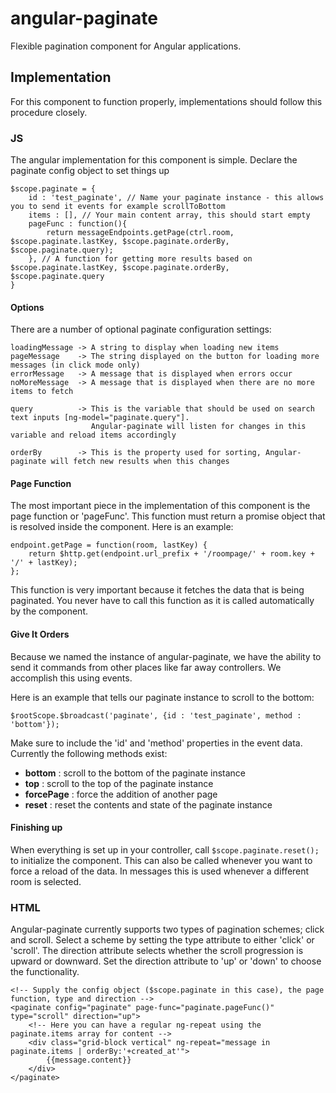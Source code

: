 # angular-paginate

Flexible pagination component for Angular applications.

## Implementation

For this component to function properly, implementations should follow this procedure closely.

### JS

The angular implementation for this component is simple. Declare the paginate config object to set things up

    $scope.paginate = {
        id : 'test_paginate', // Name your paginate instance - this allows you to send it events for example scrollToBottom
        items : [], // Your main content array, this should start empty
        pageFunc : function(){
            return messageEndpoints.getPage(ctrl.room, $scope.paginate.lastKey, $scope.paginate.orderBy, $scope.paginate.query);
        }, // A function for getting more results based on $scope.paginate.lastKey, $scope.paginate.orderBy, $scope.paginate.query
    }

#### Options

There are a number of optional paginate configuration settings:

    loadingMessage -> A string to display when loading new items
    pageMessage    -> The string displayed on the button for loading more messages (in click mode only)
    errorMessage   -> A message that is displayed when errors occur
    noMoreMessage  -> A message that is displayed when there are no more items to fetch

    query          -> This is the variable that should be used on search text inputs [ng-model="paginate.query"].
                      Angular-paginate will listen for changes in this variable and reload items accordingly

    orderBy        -> This is the property used for sorting, Angular-paginate will fetch new results when this changes

#### Page Function

The most important piece in the implementation of this component is the page function or 'pageFunc'. This function must return
a promise object that is resolved inside the component. Here is an example:

    endpoint.getPage = function(room, lastKey) {
        return $http.get(endpoint.url_prefix + '/roompage/' + room.key + '/' + lastKey);
    };

This function is very important because it fetches the data that is being paginated. You never have to call this function as
it is called automatically by the component.

#### Give It Orders

Because we named the instance of angular-paginate, we have the ability to send it commands from other places like far away controllers. We accomplish this using events.

Here is an example that tells our paginate instance to scroll to the bottom:

    $rootScope.$broadcast('paginate', {id : 'test_paginate', method : 'bottom'});

Make sure to include the 'id' and 'method' properties in the event data. Currently the following methods exist:

- **bottom** : scroll to the bottom of the paginate instance
- **top** : scroll to the top of the paginate instance
- **forcePage** : force the addition of another page
- **reset** :  reset the contents and state of the paginate instance

#### Finishing up

When everything is set up in your controller, call `$scope.paginate.reset();` to initialize the component. This can also
be called whenever you want to force a reload of the data. In messages this is used whenever a different room is selected.

### HTML

Angular-paginate currently supports two types of pagination schemes; click and scroll. Select a scheme by setting the
type attribute to either 'click' or 'scroll'. The direction attribute selects whether the scroll progression is upward
or downward. Set the direction attribute to 'up' or 'down' to choose the functionality.

    <!-- Supply the config object ($scope.paginate in this case), the page function, type and direction -->
    <paginate config="paginate" page-func="paginate.pageFunc()" type="scroll" direction="up">
        <!-- Here you can have a regular ng-repeat using the paginate.items array for content -->
        <div class="grid-block vertical" ng-repeat="message in paginate.items | orderBy:'+created_at'">
            {{message.content}}
        </div>
    </paginate>
